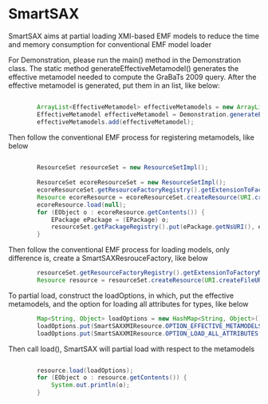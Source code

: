 # SmartSAX

SmartSAX aims at partial loading XMI-based EMF models to reduce the time and memory consumption for conventional EMF model loader


For Demonstration, please run the main() method in the Demonstration class.
The static method generateEffectiveMetamodel() generates the effective metamodel needed to compute the GraBaTs 2009 query. 
After the effective metamodel is generated, put them in an list, like below:

```java

		ArrayList<EffectiveMetamodel> effectiveMetamodels = new ArrayList<EffectiveMetamodel>();
		EffectiveMetamodel effectiveMetamodel = Demonstration.generateEffectiveMetamodel();
		effectiveMetamodels.add(effectiveMetamodel);
```

Then follow the conventional EMF process for registering metamodels, like below
```java
	
		ResourceSet resourceSet = new ResourceSetImpl();
		
		ResourceSet ecoreResourceSet = new ResourceSetImpl();
		ecoreResourceSet.getResourceFactoryRegistry().getExtensionToFactoryMap().put("*", new XMIResourceFactoryImpl());
		Resource ecoreResource = ecoreResourceSet.createResource(URI.createFileURI(new File("model/JDTAST.ecore").getAbsolutePath()));
		ecoreResource.load(null);
		for (EObject o : ecoreResource.getContents()) {
			EPackage ePackage = (EPackage) o;
			resourceSet.getPackageRegistry().put(ePackage.getNsURI(), ePackage);
		}
```

Then follow the conventional EMF process for loading models, only difference is, create a SmartSAXResrouceFactory, like below
```java
		resourceSet.getResourceFactoryRegistry().getExtensionToFactoryMap().put("xmi", new SmartSAXModelResourceFactory());
		Resource resource = resourceSet.createResource(URI.createFileURI(new File("model/set0.xmi").getAbsolutePath()));
```

To partial load, construct the loadOptions, in which, put the effective metamodels, and the option for loading all attributes for types, like below
```java
		Map<String, Object> loadOptions = new HashMap<String, Object>();
		loadOptions.put(SmartSAXXMIResource.OPTION_EFFECTIVE_METAMODELS, effectiveMetamodels);
		loadOptions.put(SmartSAXXMIResource.OPTION_LOAD_ALL_ATTRIBUTES, false);
```

Then call load(), SmartSAX will partial load with respect to the metamodels
```java

		resource.load(loadOptions);
		for (EObject o : resource.getContents()) {
			System.out.println(o);
		}
```
